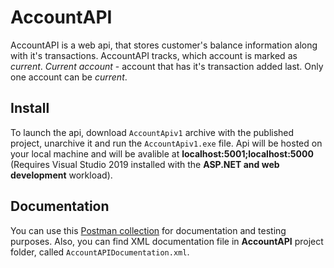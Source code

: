 # AccountAPI
AccountAPI is a web api, that stores customer's balance information along with it's transactions. AccountAPI tracks, which account is marked as *current*. 
*Current account* - account that has it's transaction added last. Only one account can be *current*.

## Install

To launch the api, download `AccountApiv1` archive with the published project, unarchive it and run the `AccountApiv1.exe` file. Api will be hosted on your local
machine and will be avalible at **localhost:5001;localhost:5000** (Requires Visual Studio 2019 installed with the **ASP.NET and web development** workload).

## Documentation

You can use this [Postman collection](https://documenter.getpostman.com/view/3618315/SWLe782Y) for documentation and testing purposes.
Also, you can find XML documentation file in **AccountAPI** project folder, called `AccountAPIDocumentation.xml`.

